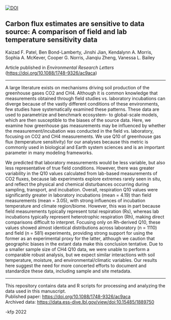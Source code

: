 [![DOI](https://zenodo.org/badge/346439512.svg)](https://zenodo.org/badge/latestdoi/346439512)



## Carbon flux estimates are sensitive to data source: A comparison of field and lab temperature sensitivity data

Kaizad F. Patel, Ben Bond-Lamberty, Jinshi Jian, Kendalynn A. Morris, Sophia A. McKever, Cooper G. Norris, Jianqiu Zheng, Vanessa L. Bailey

Article published in *Environmental Research Letters* (https://doi.org/10.1088/1748-9326/ac9aca)

---

A large literature exists on mechanisms driving soil production of the greenhouse gases CO2 and CH4. 
Although it is common knowledge that measurements obtained through field studies vs. laboratory incubations 
can diverge because of the vastly different conditions of these environments, few studies have systematically examined these patterns. 
These data are used to parametrize and benchmark ecosystem- to global-scale models, which are then susceptible to the biases of the source data. 
Here, we examine how greenhouse gas measurements may be influenced by whether the measurement/incubation was conducted in the field vs. laboratory, 
focusing on CO2 and CH4 measurements. 
We use Q10 of greenhouse gas flux (temperature sensitivity) for our analyses because this metric is 
commonly used in biological and Earth system sciences and is an important parameter in many modeling frameworks. 

We predicted that laboratory measurements would be less variable, 
but also less representative of true field conditions. 
However, there was greater variability in the Q10 values calculated from lab-based measurements of CO2 fluxes, 
because lab experiments explore extremes rarely seen in situ, and reflect the physical and chemical disturbances occurring 
during sampling, transport, and incubation. 
Overall, respiration Q10 values were significantly greater in laboratory incubations (mean = 4.19) than field measurements (mean = 3.05), 
with strong influences of incubation temperature and climate region/biome. 
However, this was in part because field measurements typically represent total respiration (Rs), 
whereas lab incubations typically represent heterotrophic respiration (Rh), making direct comparisons difficult to interpret. 
Focusing only on Rh-derived Q10, these values showed almost identical distributions across laboratory (n = 1110) and field (n = 581) experiments, 
providing strong support for using the former as an experimental proxy for the latter, 
although we caution that geographic biases in the extant data make this conclusion tentative. 
Due to a smaller sample size of CH4 Q10 data, we were unable to perform a comparable robust analysis, 
but we expect similar interactions with soil temperature, moisture, and environmental/climatic variables. 
Our results here suggest the need for more concerted efforts to document and standardize these data, including sample and site metadata. 

---

This repository contains data and R scripts for processing and analyzing the data used in this manuscript.  
Published paper: https://doi.org/10.1088/1748-9326/ac9aca  
Archived data: https://data.ess-dive.lbl.gov/view/doi:10.15485/1889750  

-kfp 2022
